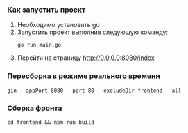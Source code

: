 ### Как запустить проект

1. Необходимо установить go
2. Запустить проект выполнив следующую команду:
    ```shell
    go run main.go
    ```
3. Перейти на страницу http://0.0.0.0:8080/index

### Пересборка в режиме реального времени

   ```shell
   gin --appPort 8080 --port 80 --excludeDir frontend --all
   ```

### Сборка фронта

   ```shell
   cd frontend && npm run build
   ```